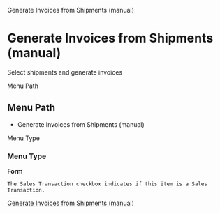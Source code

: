
Generate Invoices from Shipments (manual)
# Generate Invoices from Shipments (manual)


Select shipments and generate invoices

Menu Path
## Menu Path



- Generate Invoices from Shipments (manual)

Menu Type
### Menu Type

**Form**

```
The Sales Transaction checkbox indicates if this item is a Sales Transaction.
```

[Generate Invoices from Shipments (manual)](../../functional-guide/form/form-generate-invoices-from-shipments-manual.md)